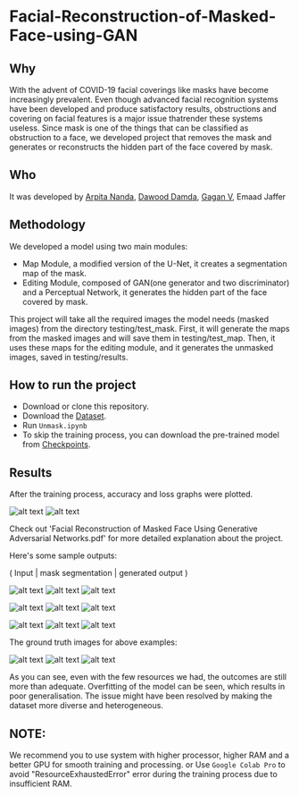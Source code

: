 # Facial-Reconstruction-of-Masked-Face-using-GAN

## Why
With the advent of COVID-19 facial coverings like masks have become increasingly prevalent. Even though advanced facial recognition systems have been developed and produce satisfactory results, obstructions and covering on facial features is a major issue thatrender these systems useless. Since mask is one of the things that can be classified as obstruction to a face, we developed project that removes the mask and generates or reconstructs the hidden part of the face covered by mask.

## Who
It was developed by [Arpita Nanda](https://github.com/ArpitaNanda "Arpita Nanda"), [Dawood Damda](https://github.com/Dawood-Damda "Dawood Damda"), [Gagan V](https://github.com/gaganmarvel "Gagan V"), Emaad Jaffer

## Methodology 
We developed a model using two main modules:
- Map Module, a modified version of the U-Net, it creates a segmentation map of the mask.
- Editing Module, composed of GAN(one generator and two discriminator) and a Perceptual Network, it generates the hidden part of the face covered by mask.

This project will take all the required images the model needs (masked images) from the directory testing/test_mask. First, it will generate the maps from the masked images and will save them in testing/test_map. Then, it uses these maps for the editing module, and it generates the unmasked images, saved in testing/results.
 
## How to run the project
- Download or clone this repository.
- Download the [Dataset](https://drive.google.com/drive/folders/1yPjANI3pCgd6SQ0_WX7I38QiUxuQk34U?usp=sharing "Training and testing dataset").
- Run `Unmask.ipynb`
- To skip the training process, you can download the pre-trained model from [Checkpoints](https://drive.google.com/drive/folders/1YJCCpV4UyyXlfvPrEYQvVUQzG9NtOcH6?usp=sharing "Pre-trained model").

## Results
After the training process, accuracy and loss graphs were plotted.

![alt text](https://github.com/gaganmarvel/Facial-Reconstruction-of-Masked-Face-using-GAN/blob/main/Accuracy%20and%20Loss/Segmentation%20model%20accuracy.png "Model Accuracy")  ![alt text](https://github.com/gaganmarvel/Facial-Reconstruction-of-Masked-Face-using-GAN/blob/main/Accuracy%20and%20Loss/Segmentation%20model%20accuracy.png "Model Loss")

Check out 'Facial Reconstruction of Masked Face Using Generative Adversarial Networks.pdf' for more detailed explanation about the project.

Here's some sample outputs:

( Input | mask segmentation | generated output )

![alt text](https://github.com/gaganmarvel/Facial-Reconstruction-of-Masked-Face-using-GAN/blob/main/examples/mask/000000.png) ![alt text](https://github.com/gaganmarvel/Facial-Reconstruction-of-Masked-Face-using-GAN/blob/main/examples/map/000000.png.jpg) ![alt text](https://github.com/gaganmarvel/Facial-Reconstruction-of-Masked-Face-using-GAN/blob/main/examples/result/000000.png.jpg )

![alt text](https://github.com/gaganmarvel/Facial-Reconstruction-of-Masked-Face-using-GAN/blob/main/examples/mask/000002.png) ![alt text](https://github.com/gaganmarvel/Facial-Reconstruction-of-Masked-Face-using-GAN/blob/main/examples/map/000002.png.jpg) ![alt text](https://github.com/gaganmarvel/Facial-Reconstruction-of-Masked-Face-using-GAN/blob/main/examples/result/000002.png.jpg)

![alt text](https://github.com/gaganmarvel/Facial-Reconstruction-of-Masked-Face-using-GAN/blob/main/examples/mask/000003.png) ![alt text](https://github.com/gaganmarvel/Facial-Reconstruction-of-Masked-Face-using-GAN/blob/main/examples/map/000003.png.jpg) ![alt text](https://github.com/gaganmarvel/Facial-Reconstruction-of-Masked-Face-using-GAN/blob/main/examples/result/000003.png.jpg)

The ground truth images for above examples:

![alt text](https://github.com/gaganmarvel/Facial-Reconstruction-of-Masked-Face-using-GAN/blob/main/examples/no_mask/000000.png) ![alt text](https://github.com/gaganmarvel/Facial-Reconstruction-of-Masked-Face-using-GAN/blob/main/examples/no_mask/000002.png) ![alt text](https://github.com/gaganmarvel/Facial-Reconstruction-of-Masked-Face-using-GAN/blob/main/examples/no_mask/000003.png)

As you can see, even with the few resources we had, the outcomes are still more than adequate. Overfitting of the model can be seen, which results in poor generalisation. The issue might have been resolved by making the dataset more diverse and heterogeneous.

## NOTE: 
We recommend you to use system with higher processor, higher RAM and a better GPU for smooth training and processing. 
or
Use `Google Colab Pro` to avoid "ResourceExhaustedError" error during the training process due to insufficient RAM.
